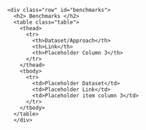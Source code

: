       <div class="row" id="benchmarks">
        <h2> Benchmarks </h2>
        <table class="table">
          <thead>
            <tr>
              <th>Dataset/Approach</th>
              <th>Link</th>
              <th>Placeholder Column 3</th>
            </tr>
          </thead>
          <tbody>
            <tr>
              <td>Placeholder Dataset</td>
              <td>Placeholder Link</td>
              <td>Placeholder item column 3</td>
            </tr>
          </tbody>
        </table>     
        </div>
      

